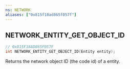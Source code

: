```yaml
---
ns: NETWORK
aliases: ["0x815f18ad865f057f"]
---
```

## NETWORK_ENTITY_GET_OBJECT_ID

```c
// 0x815F18AD865F057F
int NETWORK_ENTITY_GET_OBJECT_ID(Entity entity);
```

Returns the network object ID (the code id) of a entity.

